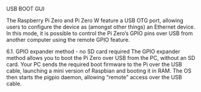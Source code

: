 USB BOOT GUI 

The Raspberry Pi Zero and Pi Zero W feature a USB OTG port, allowing users to configure the device as (amongst other things) an Ethernet device. In this mode, it is possible to control the Pi Zero’s GPIO pins over USB from another computer using the remote GPIO feature.

6.1. GPIO expander method - no SD card required
The GPIO expander method allows you to boot the Pi Zero over USB from the PC, without an SD card. Your PC sends the required boot firmware to the Pi over the USB cable, launching a mini version of Raspbian and booting it in RAM. The OS then starts the pigpio daemon, allowing “remote” access over the USB cable.
